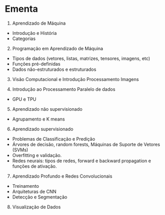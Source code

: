 # Ementa

1. Aprendizado de Máquina
*  Introdução e História
* Categorias

2. Programação em Aprendizado de Máquina
* Tipos de dados (vetores, listas, matrizes, tensores, imagens, etc)
* Funções pré-definidas
* Dados não-estruturados e estruturados

3. Visão Computacional e  Introdução Processamento Imagens

4. Introdução ao Processamento Paralelo de dados
* GPU e TPU

5. Aprendizado não supervisionado
 *  Agrupamento e K means

6. Aprendizado supervisionado
*  Problemas de Classificação e Predição
* Árvores de decisão, random  forests, Máquinas de Suporte de Vetores (SVMs)
* Overfitting e validação.
* Redes neurais: tipos de redes,  forward e backward propagation e funções de ativação. 

7. Aprendizado Profundo e Redes Convolucionais 
*  Treinamento
*  Arquiteturas de  CNN 
*  Detecção e Segmentação

8. Visualização de Dados
